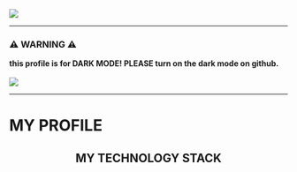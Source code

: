 <link rel="preconnect" href="https://fonts.gstatic.com">
<link href="https://fonts.googleapis.com/css2?family=Roboto+Mono:wght@300&display=swap" rel="stylesheet">

<img src="https://capsule-render.vercel.app/api?type=waving&color=50555B&height=300&section=header&text=KKIM's%20Profile!&fontColor=FFFFFF&fontSize=90" />

<hr>

<h3>⚠️ WARNING ⚠️</h3>
<b>this profile is for DARK MODE! PLEASE turn on the dark mode on github.</b><br><br>
<img src="https://im7.ezgif.com/tmp/ezgif-7-b1711d808a77.gif"></img>

<hr>

<h1>MY PROFILE</h1>
<h2 align="center" font-family="Roboto Mono, sans-serif;">MY TECHNOLOGY STACK</h2>
